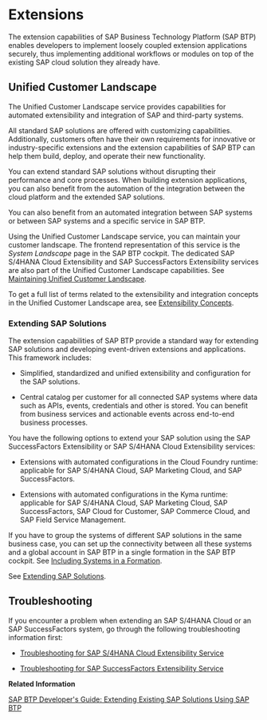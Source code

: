 <!-- loio08b1effc53634890a525f945017e2edc -->

# Extensions

The extension capabilities of SAP Business Technology Platform \(SAP BTP\) enables developers to implement loosely coupled extension applications securely, thus implementing additional workflows or modules on top of the existing SAP cloud solution they already have.



<a name="loio08b1effc53634890a525f945017e2edc__section_cl5_p4h_q3b"/>

## Unified Customer Landscape

The Unified Customer Landscape service provides capabilities for automated extensibility and integration of SAP and third-party systems.

All standard SAP solutions are offered with customizing capabilities. Additionally, customers often have their own requirements for innovative or industry-specific extensions and the extension capabilities of SAP BTP can help them build, deploy, and operate their new functionality.

You can extend standard SAP solutions without disrupting their performance and core processes. When building extension applications, you can also benefit from the automation of the integration between the cloud platform and the extended SAP solutions.

You can also benefit from an automated integration between SAP systems or between SAP systems and a specific service in SAP BTP.

Using the Unified Customer Landscape service, you can maintain your customer landscape. The frontend representation of this service is the *System Landscape* page in the SAP BTP cockpit. The dedicated SAP S/4HANA Cloud Extensibility and SAP SuccessFactors Extensibility services are also part of the Unified Customer Landscape capabilities. See [Maintaining Unified Customer Landscape](maintaining-unified-customer-landscape-a8b1e26.md).

To get a full list of terms related to the extensibility and integration concepts in the Unified Customer Landscape area, see [Extensibility Concepts](extensibility-concepts-3ce5e05.md).



### Extending SAP Solutions

The extension capabilities of SAP BTP provide a standard way for extending SAP solutions and developing event-driven extensions and applications. This framework includes:

-   Simplified, standardized and unified extensibility and configuration for the SAP solutions.

-   Central catalog per customer for all connected SAP systems where data such as APIs, events, credentials and other is stored. You can benefit from business services and actionable events across end-to-end business processes.


You have the following options to extend your SAP solution using the SAP SuccessFactors Extensibility or SAP S/4HANA Cloud Extensibility services:

-   Extensions with automated configurations in the Cloud Foundry runtime: applicable for SAP S/4HANA Cloud, SAP Marketing Cloud, and SAP SuccessFactors.

-   Extensions with automated configurations in the Kyma runtime: applicable for SAP S/4HANA Cloud, SAP Marketing Cloud, SAP SuccessFactors, SAP Cloud for Customer, SAP Commerce Cloud, and SAP Field Service Management.


If you have to group the systems of different SAP solutions in the same business case, you can set up the connectivity between all these systems and a global account in SAP BTP in a single formation in the SAP BTP cockpit. See [Including Systems in a Formation](including-systems-in-a-formation-68b04fa.md).

See [Extending SAP Solutions](extending-sap-solutions-346864d.md).



<a name="loio08b1effc53634890a525f945017e2edc__section_gqf_qqq_tkb"/>

## Troubleshooting

If you encounter a problem when extending an SAP S/4HANA Cloud or an SAP SuccessFactors system, go through the following troubleshooting information first:

-   [Troubleshooting for SAP S/4HANA Cloud Extensibility Service](troubleshooting-for-sap-s-4hana-cloud-extensibility-service-3725f59.md)

-   [Troubleshooting for SAP SuccessFactors Extensibility Service](troubleshooting-for-sap-successfactors-extensibility-service-46f358f.md)


**Related Information**  


[SAP BTP Developer's Guide: Extending Existing SAP Solutions Using SAP BTP](https://help.sap.com/docs/btp/btp-developers-guide/extending-existing-sap-solutions-using-sap-btp?version=Cloud)

